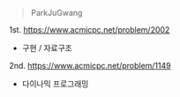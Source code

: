 > ParkJuGwang

1st. https://www.acmicpc.net/problem/2002
* 구현 / 자료구조 

2nd. https://www.acmicpc.net/problem/1149
* 다이나믹 프로그래밍
